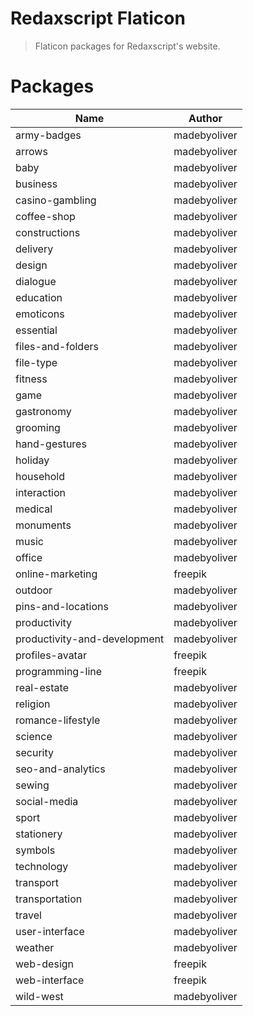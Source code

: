 Redaxscript Flaticon
====================

> Flaticon packages for Redaxscript's website.


Packages
========

| Name                         | Author       |
|------------------------------|--------------|
| army-badges                  | madebyoliver |
| arrows                       | madebyoliver |
| baby                         | madebyoliver |
| business                     | madebyoliver |
| casino-gambling              | madebyoliver |
| coffee-shop                  | madebyoliver |
| constructions                | madebyoliver |
| delivery                     | madebyoliver |
| design                       | madebyoliver |
| dialogue                     | madebyoliver |
| education                    | madebyoliver |
| emoticons                    | madebyoliver |
| essential                    | madebyoliver |
| files-and-folders            | madebyoliver |
| file-type                    | madebyoliver |
| fitness                      | madebyoliver |
| game                         | madebyoliver |
| gastronomy                   | madebyoliver |
| grooming                     | madebyoliver |
| hand-gestures                | madebyoliver |
| holiday                      | madebyoliver |
| household                    | madebyoliver |
| interaction                  | madebyoliver |
| medical                      | madebyoliver |
| monuments                    | madebyoliver |
| music                        | madebyoliver |
| office                       | madebyoliver |
| online-marketing             | freepik      |
| outdoor                      | madebyoliver |
| pins-and-locations           | madebyoliver |
| productivity                 | madebyoliver |
| productivity-and-development | madebyoliver |
| profiles-avatar              | freepik      |
| programming-line             | freepik      |
| real-estate                  | madebyoliver |
| religion                     | madebyoliver |
| romance-lifestyle            | madebyoliver |
| science                      | madebyoliver |
| security                     | madebyoliver |
| seo-and-analytics            | madebyoliver |
| sewing                       | madebyoliver |
| social-media                 | madebyoliver |
| sport                        | madebyoliver |
| stationery                   | madebyoliver |
| symbols                      | madebyoliver |
| technology                   | madebyoliver |
| transport                    | madebyoliver |
| transportation               | madebyoliver |
| travel                       | madebyoliver |
| user-interface               | madebyoliver |
| weather                      | madebyoliver |
| web-design                   | freepik      |
| web-interface                | freepik      |
| wild-west                    | madebyoliver |
